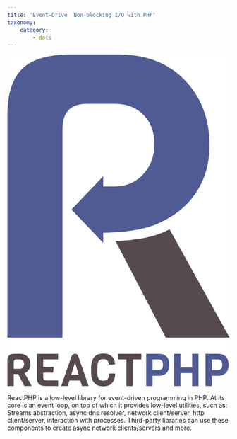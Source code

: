 ```yaml
---
title: 'Event-Drive  Non-blocking I/O with PHP'
taxonomy:
    category:
        - docs
---
```


![](reactphp.png)

ReactPHP is a low-level library for event-driven programming in PHP. At its core is an event loop, on top of which it provides low-level utilities, such as: Streams abstraction, async dns resolver, network client/server, http client/server, interaction with processes. Third-party libraries can use these components to create async network clients/servers and more.